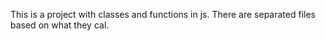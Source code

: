 This is a project with classes and functions in js. There are separated files based on what they cal.
